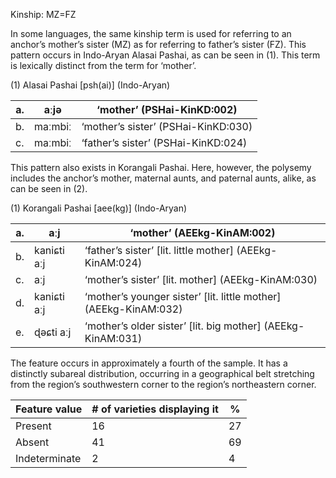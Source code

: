 Kinship: MZ=FZ

In some languages, the same kinship term is used for referring to an
anchor’s mother’s sister (MZ) as for referring to father’s sister (FZ).
This pattern occurs in Indo-Aryan Alasai Pashai, as can be seen in ‎(1).
This term is lexically distinct from the term for ‘mother’.

(1) <span id="_Ref12343426" class="anchor"></span>Alasai Pashai
    \[psh(ai)\] (Indo-Aryan)

| a.  | aːjə    | ‘mother’ (PSHai-KinKD:002)          |
|-----|---------|-------------------------------------|
| b.  | maːmbiː | ‘mother’s sister’ (PSHai-KinKD:030) |
| c.  | maːmbiː | ‘father’s sister’ (PSHai-KinKD:024) |

This pattern also exists in Korangali Pashai. Here, however, the
polysemy includes the anchor’s mother, maternal aunts, and paternal
aunts, alike, as can be seen in ‎(2).

(1) <span id="_Ref12531505" class="anchor"></span>Korangali Pashai
    \[aee(kg)\] (Indo-Aryan)

| a.  | aːj         | ‘mother’ (AEEkg-KinAM:002)                                         |
|-----|-------------|--------------------------------------------------------------------|
| b.  | kaniɕti aːj | ‘father’s sister’ \[lit. little mother\] (AEEkg-KinAM:024)         |
| c.  | aːj         | ‘mother’s sister’ \[lit. mother\] (AEEkg-KinAM:030)                |
| d.  | kaniɕti aːj | ‘mother’s younger sister’ \[lit. little mother\] (AEEkg-KinAM:032) |
| e.  | ɖəɕti aːj   | ‘mother’s older sister’ \[lit. big mother\] (AEEkg-KinAM:031)      |

The feature occurs in approximately a fourth of the sample. It has a
distinctly subareal distribution, occurring in a geographical belt
stretching from the region’s southwestern corner to the region’s
northeastern corner.

| Feature value | \# of varieties displaying it | %   |
|---------------|-------------------------------|-----|
| Present       | 16                            | 27  |
| Absent        | 41                            | 69  |
| Indeterminate | 2                             | 4   |



